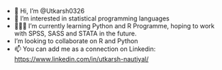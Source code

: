 - 👋 Hi, I’m @Utkarsh0326
- 👀 I’m interested in statistical programming languages
- 👨‍💻🏫 I’m currently learning Python and R Programme, hoping to work with SPSS, SASS and STATA in the future.
- I’m looking to collaborate on R and Python
- 📫 You can add me as a connection on Linkedin: https://www.linkedin.com/in/utkarsh-nautiyal/

<!---
Utkarsh0326/Utkarsh0326 is a ✨ special ✨ repository because its `README.md` (this file) appears on your GitHub profile.
You can click the Preview link to take a look at your changes.
--->
